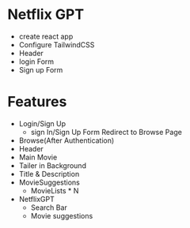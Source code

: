# Netflix GPT

- create react app
- Configure TailwindCSS
- Header 
- login Form
- Sign up Form

# Features
- Login/Sign Up
    - sign In/Sign Up Form
    Redirect to Browse Page
- Browse(After Authentication)
 - Header
 - Main Movie
  - Tailer in Background
  - Title & Description
  - MovieSuggestions
    - MovieLists * N
- NetflixGPT
    - Search Bar  
    - Movie suggestions